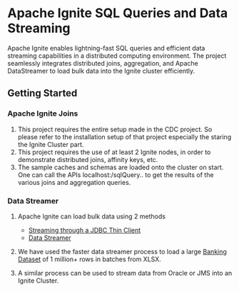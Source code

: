 # Apache Ignite SQL Queries and Data Streaming

Apache Ignite enables lightning-fast SQL queries and efficient data streaming capabilities in a distributed computing environment. The project seamlessly integrates distributed joins, aggregation, and Apache DataStreamer to load bulk data into the Ignite cluster efficiently.


## Getting Started

### Apache Ignite Joins
1. This project requires the entire setup made in the CDC project. So please refer to the installation setup of that project especially the staring the Ignite Cluster part.
2. This project requires the use of at least 2 Ignite nodes, in order to demonstrate distributed joins, affinity keys, etc.
3. The sample caches and schemas are loaded onto the cluster on start. One can call the APIs localhost:<server-port>/sqlQuery.. to get the results of the various joins and aggregation queries.

### Data Streamer
1. Apache Ignite can load bulk data using 2 methods
   - [Streaming through a JDBC Thin Client](https://ignite.apache.org/docs/latest/sql-reference/operational-commands#set-streaming)
   - [Data Streamer](https://ignite.apache.org/docs/latest/data-streaming)

2. We have used the faster data streamer process to load a large [Banking Dataset](https://www.kaggle.com/datasets/ksabishek/massive-bank-dataset-1-million-rows) of 1 million+ rows in batches from XLSX.
3. A similar process can be used to stream data from Oracle or JMS into an Ignite Cluster. 


